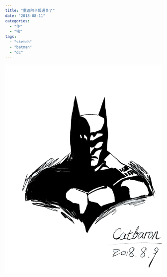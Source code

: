 ```yaml
---
title: "重返阿卡姆通关了"
date: "2018-08-11"
categories: 
  - "作"
  - "宅"
tags: 
  - "sketch"
  - "batman"
  - "dc"
---
```


![](https://raw.githubusercontent.com/catbaron0/pic/main/images/2023221234806.png)
